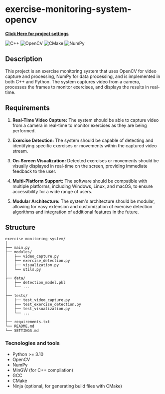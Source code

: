# exercise-monitoring-system-opencv

[**Click Here for project settings**](SETTINGS.md)

![C++](https://img.shields.io/badge/c++-%2300599C.svg?style=for-the-badge&logo=c%2B%2B&logoColor=white)
![OpenCV](https://img.shields.io/badge/opencv-%23white.svg?style=for-the-badge&logo=opencv&logoColor=white)
![CMake](https://img.shields.io/badge/CMake-%23008FBA.svg?style=for-the-badge&logo=cmake&logoColor=white)
![NumPy](https://img.shields.io/badge/numpy-%23013243.svg?style=for-the-badge&logo=numpy&logoColor=white)
<!-- ![Python](https://img.shields.io/badge/python-3670A0?style=for-the-badge&logo=python&logoColor=ffdd54) -->

## Description

This project is an exercise monitoring system that uses OpenCV for video capture and processing, NumPy for data processing, and is implemented in both C++ and Python. The system captures video from a camera, processes the frames to monitor exercises, and displays the results in real-time.

## Requirements

1. **Real-Time Video Capture:** The system should be able to capture video from a camera in real-time to monitor exercises as they are being performed.

2. **Exercise Detection:** The system should be capable of detecting and identifying specific exercises or movements within the captured video stream.

3. **On-Screen Visualization:** Detected exercises or movements should be visually displayed in real-time on the screen, providing immediate feedback to the user.

4. **Multi-Platform Support:** The software should be compatible with multiple platforms, including Windows, Linux, and macOS, to ensure accessibility for a wide range of users.

5. **Modular Architecture:** The system's architecture should be modular, allowing for easy extension and customization of exercise detection algorithms and integration of additional features in the future.


## Structure

```
exercise-monitoring-system/
│
├── main.py
├── modules/
│   ├── video_capture.py
│   ├── exercise_detection.py
│   ├── visualization.py
│   └── utils.py
│
├── data/
│   ├── detection_model.pkl
│   └── ...
│
├── tests/
│   ├── test_video_capture.py
│   ├── test_exercise_detection.py
│   ├── test_visualization.py
│   └── ...
│
├── requirements.txt
└── README.md
└── SETTINGS.md
```

### Tecnologies and tools
- Python >= 3.10
- OpenCV
- NumPy
- MinGW (for C++ compilation)
- GCC
- CMake
- Ninja (optional, for generating build files with CMake)
